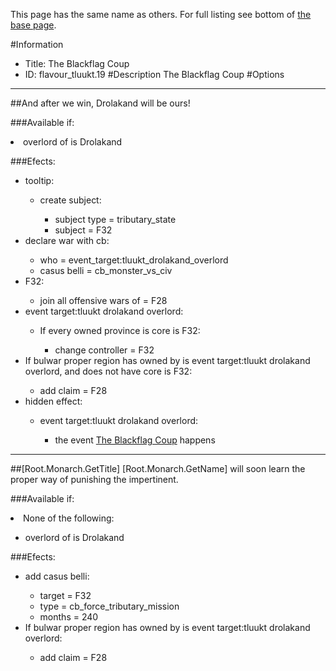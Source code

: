 This page has the same name as others. For full listing see bottom of [the base page](the_blackflag_coup.md).

#Information
 - Title: The Blackflag Coup
 - ID: flavour_tluukt.19
#Description
The Blackflag Coup
#Options

___
##And after we win, Drolakand will be ours!

###Available if:
<li>overlord of is Drolakand</li>

###Efects:<ul><li>tooltip:</li><ul><li>create subject:</li><ul><li>subject type = tributary_state</li><li>subject = F32</li></ul></ul><li>declare war with cb:</li><ul><li>who = event_target:tluukt_drolakand_overlord</li><li>casus belli = cb_monster_vs_civ</li></ul><li>F32:</li><ul><li>join all offensive wars of = F28</li></ul><li>event target:tluukt drolakand overlord:</li><ul><li>If every owned province is core is F32:</li><ul><li>change controller = F32</li></ul></ul><li>If bulwar proper region has owned by is event target:tluukt drolakand overlord, and does not have core is F32:</li><ul><li>add claim = F28</li></ul><li>hidden effect:</li><ul><li>event target:tluukt drolakand overlord:</li><ul><li>the event [The Blackflag Coup](../events/the_blackflag_coup.md) happens</li></ul></ul></ul>

___
##[Root.Monarch.GetTitle] [Root.Monarch.GetName] will soon learn the proper way of punishing the impertinent.

###Available if:
<li>None of the following:</li><ul><li>overlord of is Drolakand</li></ul>

###Efects:<ul><li>add casus belli:</li><ul><li>target = F32</li><li>type = cb_force_tributary_mission</li><li>months = 240</li></ul><li>If bulwar proper region has owned by is event target:tluukt drolakand overlord:</li><ul><li>add claim = F28</li></ul></ul>
